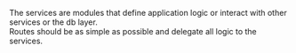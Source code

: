 The services are modules that define application logic or interact with other services or the db layer.  
Routes should be as simple as possible and delegate all logic to the services.